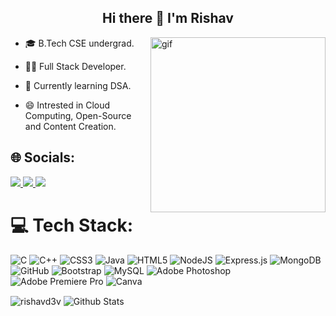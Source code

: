<h2 align="center">Hi there 👋 I'm Rishav</h2> 

<img align="right" alt="gif" width="280" src="https://media2.giphy.com/media/f3iwJFOVOwuy7K6FFw/giphy.gif?cid=ecf05e472kvyn8rq6elqunfokq1x259qkvrcilnyb5hlp3mc&ep=v1_gifs_related&rid=giphy.gif&ct=g">

- 🎓 B.Tech CSE undergrad.

- 👨‍💻 Full Stack Developer.

- 🌱 Currently learning DSA.
   
- 😄 Intrested in Cloud Computing, Open-Source and Content Creation.
  

  
## 🌐 Socials:
<a href="https://www.linkedin.com/in/rishav01" target="_blank"><img src="https://img.shields.io/badge/LinkedIn-0077B5?style=for-the-badge&logo=linkedin&logoColor=white">
</a>
<a href="https://rishavd3v.hashnode.dev/" target="_blank"><img src="https://img.shields.io/badge/HashNode%20-grey?style=for-the-badge&logo=hashnode">
</a>
<a href="mailto:rishavraj4273@gmail.com" target="_blank"><img src="https://img.shields.io/badge/Gmail-D14836?style=for-the-badge&logo=gmail&logoColor=white">
</a>

# 💻 Tech Stack:
![C](https://img.shields.io/badge/c-%2300599C.svg?style=for-the-badge&logo=c&logoColor=white) ![C++](https://img.shields.io/badge/c++-%2300599C.svg?style=for-the-badge&logo=c%2B%2B&logoColor=white) ![CSS3](https://img.shields.io/badge/css3-%231572B6.svg?style=for-the-badge&logo=css3&logoColor=white) ![Java](https://img.shields.io/badge/java-%23ED8B00.svg?style=for-the-badge&logo=java&logoColor=white) ![HTML5](https://img.shields.io/badge/html5-%23E34F26.svg?style=for-the-badge&logo=html5&logoColor=white) ![NodeJS](https://img.shields.io/badge/node.js-6DA55F?style=for-the-badge&logo=node.js&logoColor=white) ![Express.js](https://img.shields.io/badge/express.js-%23404d59.svg?style=for-the-badge&logo=express&logoColor=%2361DAFB) ![MongoDB](https://img.shields.io/badge/MongoDB-%234ea94b.svg?style=for-the-badge&logo=mongodb&logoColor=white) ![GitHub](https://img.shields.io/badge/GitHub-%23121011.svg?style=for-the-badge&logo=github&logoColor=white) ![Bootstrap](https://img.shields.io/badge/bootstrap-%23563D7C.svg?style=for-the-badge&logo=bootstrap&logoColor=white) ![MySQL](https://img.shields.io/badge/mysql-%2300f.svg?style=for-the-badge&logo=mysql&logoColor=white) ![Adobe Photoshop](https://img.shields.io/badge/adobephotoshop-%2331A8FF.svg?style=for-the-badge&logo=adobephotoshop&logoColor=white) ![Adobe Premiere Pro](https://img.shields.io/badge/Adobe%20Premiere%20Pro-9999FF.svg?style=for-the-badge&logo=Adobe%20Premiere%20Pro&logoColor=white) ![Canva](https://img.shields.io/badge/Canva-%2300C4CC.svg?style=for-the-badge&logo=Canva&logoColor=white)

<img align="center" src="https://github-readme-stats.vercel.app/api/top-langs?username=rishavd3v&show_icons=true&locale=en&layout=compact" alt="rishavd3v" />
<img align="center" src="https://github-readme-stats.vercel.app/api?username=rishavd3v&include_all_commits=true&count_private=true&show_icons=true&theme=light&line_height=27" alt="Github Stats"/>
